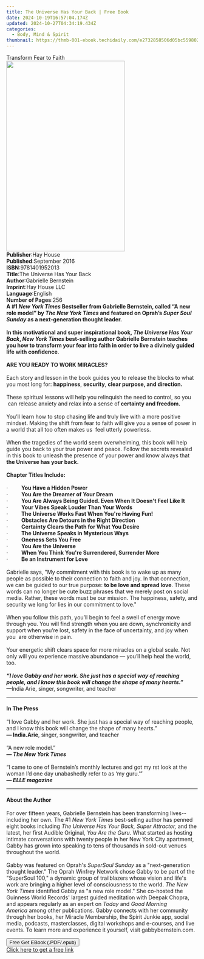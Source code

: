 ```yaml
---
title: The Universe Has Your Back | Free Book
date: 2024-10-19T16:57:04.174Z
updated: 2024-10-27T04:34:19.434Z
categories:
  - Body, Mind & Spirit
thumbnail: https://thmb-001-ebook.techidaily.com/e2732858506d05bc559802f42fd3228415c050e1110850fd11e201c0b19b2028.jpg
---
```

<main id="book-container">
  <div class="flex flex-col">
    <div class="book-brief flex-1 py-6 px-4 sm:p-6 md:py-10 md:px-8">
      <!-- brief-->
      <div class="book-brief-main">Transform Fear to Faith</div>
    </div>
    <div
      class="book-meta-info flex-1 grid gap-4 col-start-1 col-end-3 row-start-1 sm:mb-6 sm:grid-cols-4 lg:gap-6 lg:col-start-2 lg:row-end-6 lg:row-span-6 lg:mb-0"
    >
      <div
        class="book-meta-info-left place-content-center mt-4 p-4 text-sm leading-6 col-start-2 col-span-2 dark:text-slate-400"
      >
        <img
          class="w-full h-500 object-cover rounded-lg sm:h-255 sm:col-span-2 lg:col-span-full"
          src="https://img-001-ebook.techidaily.com/2e93941d55414244750bbd67865e6614800d2b6849261735c3a7c9559ee33ce7.jpg"
          alt=""
          width="312"
          height="500"
        />
      </div>
      <div
        class="book-meta-info-right mt-2 col-start-1 row-start-2 col-span-3 self-center"
      >
        <!-- meta data  -->
        <div class="flex flex-col px-4 md:px-8">
          <div class="flex-1">
            <strong>Publisher</strong>:<span class="px-2">Hay House</span>
          </div>
          <div class="flex-1">
            <strong>Published</strong>:<span class="px-2">September 2016</span>
          </div>
          <div class="flex-1">
            <strong>ISBN</strong>:<span class="px-2">9781401952013</span>
          </div>
          <div class="flex-1">
            <strong>Title</strong>:<span class="px-2"
              >The Universe Has Your Back</span
            >
          </div>
          <div class="flex-1">
            <strong>Author</strong>:<span class="px-2"
              >Gabrielle Bernstein</span
            >
          </div>
          <div class="flex-1">
            <strong>Imprint</strong>:<span class="px-2">Hay House LLC</span>
          </div>
          <div class="flex-1">
            <strong>Language</strong>:<span class="px-2">English</span>
          </div>
          <div class="flex-1">
            <strong>Number of Pages</strong>:<span class="px-2">256</span>
          </div>
        </div>
      </div>
    </div>
    <div class="book-description flex-1 py-6 px-4 sm:p-6 md:py-10 md:px-8">
      <div class="book-description-main">
        <div accordion-content="" id="description">
          <b
            >A #1 <i>New York Times</i> Bestseller from Gabrielle Bernstein,
            called “A new role model” by<i> The New York Times</i> and featured
            on Oprah’s<i> Super Soul Sunday</i> as a next-generation thought
            leader.</b
          ><br /><br /><b
            >In this motivational and super inspirational book,
            <i>The Universe Has Your Back</i>,
            <i>New York Times</i> best-selling author Gabrielle Bernstein
            teaches you how to transform your fear into faith in order to live a
            divinely guided life with confidence</b
          >.<br /><br /><b>ARE YOU READY TO WORK MIRACLES?<br /></b><br />Each
          story and lesson in the book guides you to release the blocks to what
          you most long for: <b>happiness</b>, <b>security</b>,
          <b>clear purpose, and direction.</b><br /><br />These spiritual
          lessons will help you relinquish the need to control, so you &nbsp;can
          release anxiety and relax into a sense of<b> certainty and freedom.</b
          ><br /><br />You’ll learn how to stop chasing life and truly live with
          a more positive mindset. Making the shift from fear to faith will give
          you a sense of power in a world that all too often makes us &nbsp;feel
          utterly powerless.<br /><br />When the tragedies of the world seem
          overwhelming, this book will help guide you back to your true power
          and peace. Follow the secrets revealed in this book to unleash the
          presence of your power and know always that
          <b>the Universe has your back.</b><br /><b
            ><br />Chapter Titles Include:</b
          ><br /><br />·&nbsp;&nbsp;&nbsp;&nbsp;&nbsp;&nbsp;&nbsp;&nbsp;
          <b>You Have a Hidden Power</b
          ><br />·&nbsp;&nbsp;&nbsp;&nbsp;&nbsp;&nbsp;&nbsp;&nbsp;
          <b>You Are the Dreamer of Your Dream</b
          ><br />·&nbsp;&nbsp;&nbsp;&nbsp;&nbsp;&nbsp;&nbsp;&nbsp;
          <b>You Are Always Being Guided. Even When It Doesn't Feel Like It</b
          ><br />·&nbsp;&nbsp;&nbsp;&nbsp;&nbsp;&nbsp;&nbsp;&nbsp;
          <b>Your Vibes Speak Louder Than Your Words</b
          ><br />·&nbsp;&nbsp;&nbsp;&nbsp;&nbsp;&nbsp;&nbsp;&nbsp;
          <b>The Universe Works Fast When You're Having Fun!</b
          ><br />·&nbsp;&nbsp;&nbsp;&nbsp;&nbsp;&nbsp;&nbsp;&nbsp;
          <b>Obstacles Are Detours in the Right Direction</b
          ><br />·&nbsp;&nbsp;&nbsp;&nbsp;&nbsp;&nbsp;&nbsp;&nbsp;
          <b>Certainty Clears the Path for What You Desire</b
          ><br />·&nbsp;&nbsp;&nbsp;&nbsp;&nbsp;&nbsp;&nbsp;&nbsp;
          <b>The Universe Speaks in Mysterious Ways</b
          ><br />·&nbsp;&nbsp;&nbsp;&nbsp;&nbsp;&nbsp;&nbsp;&nbsp;
          <b>Oneness Sets You Free</b
          ><br />·&nbsp;&nbsp;&nbsp;&nbsp;&nbsp;&nbsp;&nbsp;&nbsp;
          <b>You Are the Universe</b
          ><br />·&nbsp;&nbsp;&nbsp;&nbsp;&nbsp;&nbsp;&nbsp;&nbsp;
          <b>When You Think You're Surrendered, Surrender More</b
          ><br />·&nbsp;&nbsp;&nbsp;&nbsp;&nbsp;&nbsp;&nbsp;&nbsp;
          <b>Be an Instrument for Love</b><br /><br />Gabrielle says, "My
          commitment with this book is to wake up as many people as possible to
          their connection to faith and joy. In that connection, we can be
          guided to our true purpose: <b>to be love and spread love</b>. These
          words can no longer be cute buzz phrases that we merely post on social
          media. Rather, these words must be our mission. The happiness, safety,
          and security we long for lies in our commitment to love."<br /><br />When
          you follow this path, you’ll begin to feel a swell of energy move
          through you. You will find strength when you are down, synchronicity
          and support when you’re lost, safety in the face of uncertainty, and
          joy when you &nbsp;are otherwise in pain.<br /><br />Your energetic
          shift clears space for more miracles on a global scale. Not only will
          you experience massive abundance — you’ll help heal the world, too.<br /><b
            ><i
              ><br />“I love Gabby and her work. She just has a special way of
              reaching people, and I know this book will change the shape of
              many hearts.”</i
            ></b
          ><br />—India Arie, singer, songwriter, and teacher
        </div>
        <div class="accordion-fader"></div>
      </div>
    </div>
    <div class="book-excerpts flex-1 py-6 px-4 sm:p-6 md:py-10 md:px-8">
      <!-- excerpts-->
      <div class="book-excerpts-main">
        <hr />
        <h4 class="placeholder placeholder-heading">
          <span>In The Press</span>
        </h4>
        <p>
          “I love Gabby and her work. She just has a special way of reaching
          people, and I know this book will change the shape of many hearts.”<br /><b
            >— India.Arie</b
          >, singer, songwriter, and teacher<br /><br />“A new role model.”<br /><b
            ><i>— The New York Times</i></b
          ><br /><br />“I came to one of Bernstein’s monthly lectures and got my
          rst look at the woman I’d one day unabashedly refer to as ‘my
          guru.’”<br /><b>—&nbsp;<i>ELLE magazine</i></b>
        </p>
      </div>
    </div>
    <div class="book-about-author flex-1 py-6 px-4 sm:p-6 md:py-10 md:px-8">
      <!-- about author-->
      <div class="book-main-author-main">
        <hr />
        <h4 class="placeholder placeholder-heading">
          <span>About the Author</span>
        </h4>
        <p>
          For over fifteen years, Gabrielle Bernstein has been transforming
          lives--including her own. The #1&nbsp;<i>New York Times</i
          >&nbsp;best-selling author has penned eight books including&nbsp;<i
            >The Universe Has Your Back, Super Attractor,</i
          >&nbsp;and the latest, her first Audible Original,&nbsp;<i
            >You Are the Guru</i
          >.&nbsp;What started as hosting intimate conversations with twenty
          people in her New York City apartment, Gabby has grown into speaking
          to tens of thousands in sold-out venues throughout the world.<br />
          &nbsp;<br />
          Gabby was featured on Oprah's&nbsp;<i>SuperSoul Sunday</i>&nbsp;as a
          "next-generation thought leader." The Oprah Winfrey Network chose
          Gabby to be part of the "SuperSoul 100," a dynamic group of
          trailblazers whose vision and life's work are bringing a higher level
          of consciousness to the world.&nbsp;<i>The New York Times</i
          >&nbsp;identified Gabby as "a new role model." She co-hosted the
          Guinness World Records' largest guided meditation with Deepak Chopra,
          and appears regularly as an expert
          on&nbsp;<i>Today</i>&nbsp;and&nbsp;<i>Good Morning America</i
          >&nbsp;among other publications. Gabby connects with her community
          through her books, her Miracle Membership, the Spirit Junkie app,
          social media, podcasts, masterclasses, digital workshops and
          e-courses, and live events. To learn more and experience it yourself,
          visit gabbybernstein.com.
        </p>
      </div>
    </div>
    <div class="book-free-get flex-1 py-6 px-4 sm:p-6 md:py-10 md:px-8">
      <button
        id="btn-free-get"
        class="bg-blue-500 hover:bg-blue-700 text-white font-bold py-2 px-4 rounded"
      >
        Free Get EBook (.PDF/.epub)
      </button>
      <div id="countdown-display" class="px-2 text-lg mt-2"></div>
      <a
        id="free-link"
        class="hidden bg-blue-500 hover:bg-blue-700 text-white font-bold py-2 px-4 rounded"
        href="https://www.ebooks.com/en-us/book/96317463/the-universe-has-your-back/gabrielle-bernstein/"
        target="_blank"
        >Click here to get a free link</a
      >
    </div>
    <script>
      let countdownTime = 0;
      let countdownInterval = null;
      document
        .getElementById('btn-free-get')
        .addEventListener('click', startCountdown);
      function startCountdown() {
        countdownTime = new Date().getTime() + 60000 * 3;
        countdownInterval = setInterval(updateCountdown, 1000);
        document.getElementById('btn-free-get').disabled = true;
        document
          .getElementById('btn-free-get')
          .classList.add('bg-gray-500', 'cursor-not-allowed');
      }
      function updateCountdown() {
        let currentTime = new Date().getTime();
        let timeLeft = countdownTime - currentTime;
        let secondsLeft = Math.floor(timeLeft / 1000);
        document.getElementById('countdown-display').innerHTML =
          `Remaining time: ${secondsLeft} seconds.`;
        if (secondsLeft <= 0) {
          clearInterval(countdownInterval);
          document.getElementById('btn-free-get').classList.add('hidden');
          document.getElementById('free-link').classList.remove('hidden');
          document.getElementById('countdown-display').innerHTML = '';
        }
      }
    </script>
  </div>
</main>

<ins class="adsbygoogle"
      style="display:block"
      data-ad-client="ca-pub-7571918770474297"
      data-ad-slot="8358498916"
      data-ad-format="auto"
      data-full-width-responsive="true"></ins>
    
